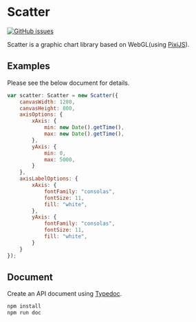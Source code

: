# Scatter
[![GitHub issues](https://img.shields.io/github/issues-raw/stegano/scatter.svg)](https://github.com/stegano/scatter)

Scatter is a graphic chart library based on WebGL(using [PixiJS](http://www.pixijs.com/)).

## Examples

Please see the below document for details.

```javascript
var scatter: Scatter = new Scatter({
    canvasWidth: 1280,
    canvasHeight: 800,
    axisOptions: {
        xAxis: {
            min: new Date().getTime(),
            max: new Date().getTime(),
        },
        yAxis: {
            min: 0,
            max: 5000,
        }
    },
    axisLabelOptions: {
        xAxis: {
            fontFamily: "consolas",
            fontSize: 11,
            fill: "white",
        },
        yAxis: {
            fontFamily: "consolas",
            fontSize: 11,
            fill: "white",
        }
    }
});
```

## Document

Create an API document using [Typedoc](http://typedoc.org).

```sh
npm install
npm run doc
```

